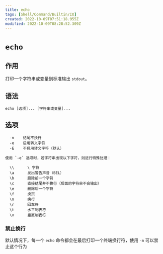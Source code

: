 ```yaml
---
title: echo
tags: [Shell/Command/Builtin/IO]
created: 2022-10-09T07:51:18.955Z
modified: 2022-10-09T08:28:52.309Z
---
```


# `echo`

## 作用

打印一个字符串或变量到标准输出 `stdout`。

## 语法

```shell
echo [选项]... [字符串或变量]...
```

## 选项

```
  -n	结尾不换行
  -e	启用转义字符
  -E	不启用转义字符（默认）

使用 `-e` 选项时，若字符串出现以下字符，则进行特殊处理：

  \\      \ 字符
  \a      发出警告声音（BEL）
  \b      删除前一个字符
  \c      直接结尾并不换行（后面的字符串不会输出）
  \e      删除后一个字符
  \f      换页
  \n      换行
  \r      回车符
  \t      水平制表符
  \v      垂直制表符
```

### 禁止换行

默认情况下，每一个 `echo` 命令都会在最后打印一个终端换行符，使用 `-n` 可以禁止这个行为

```shell
```





